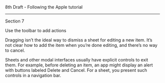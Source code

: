 8th Draft - Following the Apple tutorial

- - - -

Section 7

Use the toolbar to add actions

Dragging isn’t the ideal way to dismiss a sheet for editing a new item. It’s not clear how to add the item when you’re done editing, and there’s no way to cancel.

Sheets and other modal interfaces usually have explicit controls to exit them. For example, before deleting an item, an app might display an alert with buttons labeled Delete and Cancel. For a sheet, you present such controls in a navigation bar.
